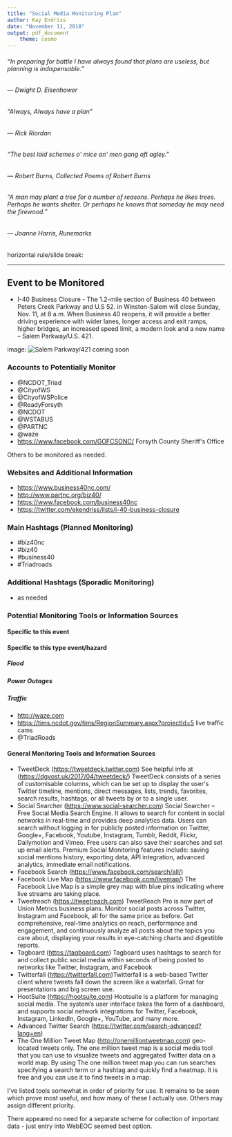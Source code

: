 ```yaml
---
title: "Social Media Monitoring Plan"
author: Kay Endriss
date: "November 11, 2018"
output: pdf_document 
    theme: cosmo
---
```


###### “In preparing for battle I have always found that plans are useless, but planning is indispensable.” 
###### ― Dwight D. Eisenhower

###### “Always, Always have a plan” 
###### ― Rick Riordan

###### “The best laid schemes o' mice an' men gang aft agley.” 
###### ― Robert Burns, Collected Poems of Robert Burns

###### “A man may plant a tree for a number of reasons. Perhaps he likes trees. Perhaps he wants shelter. Or perhaps he knows that someday he may need the firewood.” 
###### ― Joanne Harris, Runemarks

horizontal rule/slide break: 
***

## Event to be Monitored ##
* I-40 Business Closure - The 1.2-mile section of Business 40 between Peters Creek Parkway and U.S 52. in Winston-Salem will close Sunday, Nov. 11, at 8 a.m. When Business 40 reopens, it will provide a better driving experience with wider lanes, longer access and exit ramps, higher bridges, an increased speed limit, a modern look and a new name – Salem Parkway/U.S. 421.

image: 
![Salem Parkway/421 coming soon](SalemPkwy.jpg)

### Accounts to Potentially Monitor ###
* @NCDOT_Triad
* @CityofWS
* @CityofWSPolice
* @ReadyForsyth
* @NCDOT
* @WSTABUS
* @PARTNC
* @waze
* https://www.facebook.com/GOFCSONC/  Forsyth County Sheriff's Office

Others to be monitored as needed.

### Websites and Additional Information ###
* https://www.business40nc.com/
* http://www.partnc.org/biz40/
* https://www.facebook.com/business40nc
* https://twitter.com/ekendriss/lists/i-40-business-closure

### Main Hashtags (Planned Monitoring) ###
* #biz40nc
* #biz40
* #business40
* #Triadroads

### Additional Hashtags (Sporadic Monitoring) ###
* as needed

### Potential Monitoring Tools or Information Sources ###
#### Specific to this event ####
#### Specific to this type event/hazard ####
##### Flood #####
##### Power Outages #####
##### Traffic #####
* http://waze.com
* https://tims.ncdot.gov/tims/RegionSummary.aspx?projectId=5  live traffic cams
* @TriadRoads


#### General Monitoring Tools and Information Sources ####
* TweetDeck (https://tweetdeck.twitter.com) See helpful info at (https://dgvost.uk/2017/04/tweetdeck/) TweetDeck consists of a series of customisable columns, which can be set up to display the user's Twitter timeline, mentions, direct messages, lists, trends, favorites, search results, hashtags, or all tweets by or to a single user.
* Social Searcher (https://www.social-searcher.com) Social Searcher – Free Social Media Search Engine. It allows to search for content in social networks in real-time and provides deep analytics data. Users can search without logging in for publicly posted information on Twitter, Google+, Facebook, Youtube, Instagram, Tumblr, Reddit, Flickr, Dailymotion and Vimeo. Free users can also save their searches and set up email alerts. Premium Social Monitoring features include: saving social mentions history, exporting data, API integration, advanced analytics, immediate email notifications.
* Facebook Search (https://www.facebook.com/search/all/) 
* Facebook Live Map (https://www.facebook.com/livemap/) The Facebook Live Map is a simple grey map with blue pins indicating where live streams are taking place.
* Tweetreach (https://tweetreach.com) TweetReach Pro is now part of Union Metrics business plans. Monitor social posts across Twitter, Instagram and Facebook, all for the same price as before. Get comprehensive, real-time analytics on reach, performance and engagement, and continuously analyze all posts about the topics you care about, displaying your results in eye-catching charts and digestible reports. 
* Tagboard (https://tagboard.com) Tagboard uses hashtags to search for and collect public social media within seconds of being posted to networks like Twitter, Instagram, and Facebook
* Twitterfall (https://twitterfall.com)Twitterfall is a web-based Twitter client where tweets fall down the screen like a waterfall. Great for presentations and big screen use.
* HootSuite (https://hootsuite.com) Hootsuite is a platform for managing social media. The system’s user interface takes the form of a dashboard, and supports social network integrations for Twitter, Facebook, Instagram, LinkedIn, Google+, YouTube, and many more.
* Advanced Twitter Search (https://twitter.com/search-advanced?lang=en)
* The One Million Tweet Map (http://onemilliontweetmap.com) geo-located tweets only. The one million tweet map is a social media tool that you can use to visualize tweets and aggregated Twitter data on a world map. By using The one million tweet map you can run searches specifying a search term or a hashtag and quickly find a heatmap. It is free and you can use it to find tweets in a map.

I've listed tools somewhat in order of priority for use. It remains to be seen which prove most useful, and how many of these I actually use. Others may assign different priority.

There appeared no need for a separate scheme for collection of important data - just entry into WebEOC seemed best option.
